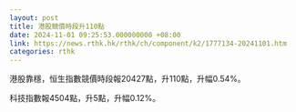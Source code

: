 ```yaml
---
layout: post
title: 港股競價時段升110點
date: 2024-11-01 09:25:53.000000000 +08:00
link: https://news.rthk.hk/rthk/ch/component/k2/1777134-20241101.htm
categories: rthk
---
```


港股靠穩，恒生指數競價時段報20427點，升110點，升幅0.54%。

科技指數報4504點，升5點，升幅0.12%。
